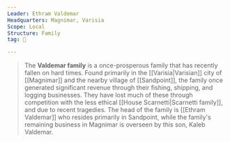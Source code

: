 ```yaml
---
Leader: Ethram Valdemar
Headquarters: Magnimar, Varisia
Scope: Local
Structure: Family
tag: 👥

---
```


> The **Valdemar family** is a once-prosperous family that has recently fallen on hard times. Found primarily in the [[Varisia|Varisian]] city of [[Magnimar]] and the nearby village of [[Sandpoint]], the family once generated significant revenue through their fishing, shipping, and logging businesses. They have lost much of these through competition with the less ethical [[House Scarnetti|Scarnetti family]], and due to recent tragedies. The head of the family is [[Ethram Valdemar]] who resides primarily in Sandpoint, while the family's remaining business in Magnimar is overseen by this son, Kaleb Valdemar.








